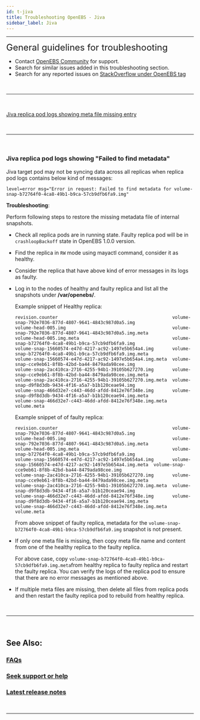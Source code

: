 ```yaml
---
id: t-jiva
title: Troubleshooting OpenEBS - Jiva
sidebar_label: Jiva
---
```

------

<font size="5">General guidelines for troubleshooting</font>

- Contact <a href="/v2100/docs/next/support.html" target="_blank">OpenEBS Community</a> for support.
- Search for similar issues added in this troubleshooting section.
- Search for any reported issues on <a href=" https://stackoverflow.com/questions/tagged/openebs" target="_blank">StackOverflow under OpenEBS tag</a>

<br>
<hr>
<br>


[Jiva replica pod logs showing meta file missing entry](#replica-pod-meta-file-error)

<br>
<hr>
<br>


<h3><a class="anchor" aria-hidden="true" id="replica-pod-meta-file-error"></a>Jiva replica pod logs showing "Failed to find metadata"</h3>


Jiva target pod may not be syncing data across all replicas when replica pod logs contains below kind of messages:

```
level=error msg="Error in request: Failed to find metadata for volume-snap-b72764f0-4ca8-49b1-b9ca-57cb9dfb6fa9.img"
```

**Troubleshooting**:

Perform following steps to restore the missing metadata file of internal snapshots.

- Check all replica pods are in running state. Faulty replica pod will be in `crashloopBackoff` state in OpenEBS 1.0.0 version.

- Find the replica in `RW` mode using mayactl command, consider it as healthy.

- Consider the replica that have above kind of error messages in its logs as faulty.

- Log in to the nodes of healthy and faulty replica and list all the snapshots under **/var/openebs/<PV-name>**.

  Example snippet of Healthy replica:

  ```
  revision.counter                                           volume-snap-792e7036-877d-4807-9641-4843c987d0a5.img
  volume-head-005.img                                        volume-snap-792e7036-877d-4807-9641-4843c987d0a5.img.meta
  volume-head-005.img.meta                                   volume-snap-b72764f0-4ca8-49b1-b9ca-57cb9dfb6fa9.img
  volume-snap-15660574-e47d-4217-ac92-1497e5b654a4.img       volume-snap-b72764f0-4ca8-49b1-b9ca-57cb9dfb6fa9.img.meta
  volume-snap-15660574-e47d-4217-ac92-1497e5b654a4.img.meta  volume-snap-cce9eb61-8f8b-42bd-ba44-8479ada98cee.img
  volume-snap-2ac410ca-2716-4255-94b1-39105b627270.img       volume-snap-cce9eb61-8f8b-42bd-ba44-8479ada98cee.img.meta
  volume-snap-2ac410ca-2716-4255-94b1-39105b627270.img.meta  volume-snap-d9f8d3db-9434-4f16-a5a7-b1b120ceae94.img
  volume-snap-466d32e7-c443-46dd-afdd-8412e76f348e.img       volume-snap-d9f8d3db-9434-4f16-a5a7-b1b120ceae94.img.meta
  volume-snap-466d32e7-c443-46dd-afdd-8412e76f348e.img.meta  volume.meta
  ```

  Example snippet of of faulty replica:

  ```
  revision.counter                                           volume-snap-792e7036-877d-4807-9641-4843c987d0a5.img
  volume-head-005.img                                        volume-snap-792e7036-877d-4807-9641-4843c987d0a5.img.meta
  volume-head-005.img.meta                                   volume-snap-b72764f0-4ca8-49b1-b9ca-57cb9dfb6fa9.img
  volume-snap-15660574-e47d-4217-ac92-1497e5b654a4.img       volume-snap-15660574-e47d-4217-ac92-1497e5b654a4.img.meta  volume-snap-cce9eb61-8f8b-42bd-ba44-8479ada98cee.img
  volume-snap-2ac410ca-2716-4255-94b1-39105b627270.img       volume-snap-cce9eb61-8f8b-42bd-ba44-8479ada98cee.img.meta
  volume-snap-2ac410ca-2716-4255-94b1-39105b627270.img.meta  volume-snap-d9f8d3db-9434-4f16-a5a7-b1b120ceae94.img
  volume-snap-466d32e7-c443-46dd-afdd-8412e76f348e.img       volume-snap-d9f8d3db-9434-4f16-a5a7-b1b120ceae94.img.meta
  volume-snap-466d32e7-c443-46dd-afdd-8412e76f348e.img.meta  volume.meta
  ```

  From above snippet of faulty replica, metadata for the `volume-snap-b72764f0-4ca8-49b1-b9ca-57cb9dfb6fa9.img`  snapshot is not present.

- If only one meta file is missing, then copy meta file name and content from one of the healthy replica to the faulty replica.

  For above case, copy `volume-snap-b72764f0-4ca8-49b1-b9ca-57cb9dfb6fa9.img.meta`from healthy replica to faulty replica and restart the faulty replica. You can verify the logs of the replica pod to ensure that there are no error messages as mentioned above. 

- If multiple meta files are missing, then delete all files from replica pods and then restart the faulty replica pod to rebuild from healthy replica.


<br>
<hr>
<br>

## See Also:

### [FAQs](/v2100/docs/next/faq.html)

### [Seek support or help](/v2100/docs/next/support.html)

### [Latest release notes](/v2100/docs/next/releases.html)

<br>
<hr>
<br>


